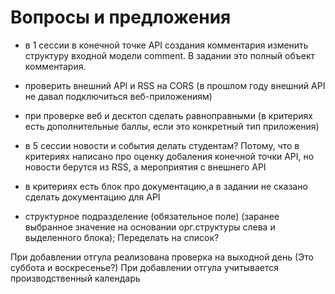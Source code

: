 # Вопросы и предложения

- в 1 сессии в конечной точке API создания комментария изменить структуру входной модели comment. В задании это полный объект комментария.
- проверить внешний API и RSS на CORS (в прошлом году внешний API не давал подключиться веб-приложениям)
- при проверке веб и десктоп сделать равноправными (в критериях есть дополнительные баллы, если это конкретный тип приложения)
- в 5 сессии новости и события делать студентам? Потому, что в критериях написано про оценку добаления конечной точки API, но новости берутся из RSS, а мероприятия с внешнего API
- в критериях есть блок про документацию,а в задании не сказано сделать документацию для API

- структурное подразделение (обязательное поле) (заранее выбранное значение на основании орг.структуры слева и выделенного блока); Переделать на список?


При добавлении отгула реализована проверка на выходной день (Это суббота и воскресенье?)
При добавлении отгула учитывается производственный календарь
